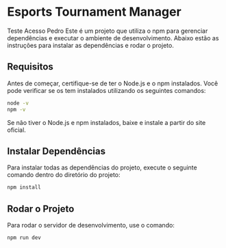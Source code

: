 # Esports Tournament Manager
Teste Acesso Pedro
Este é um projeto que utiliza o npm para gerenciar dependências e executar o ambiente de desenvolvimento. Abaixo estão as instruções para instalar as dependências e rodar o projeto.

## Requisitos

Antes de começar, certifique-se de ter o Node.js e o npm instalados. Você pode verificar se os tem instalados utilizando os seguintes comandos:

```bash
node -v
npm -v
```

Se não tiver o Node.js e npm instalados, baixe e instale a partir do site oficial.


## Instalar Dependências

Para instalar todas as dependências do projeto, execute o seguinte comando dentro do diretório do projeto:

```bash
npm install
```


## Rodar o Projeto

Para rodar o servidor de desenvolvimento, use o comando:
```bash
npm run dev
```
